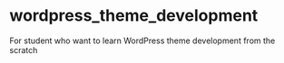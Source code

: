 # wordpress_theme_development
For student who want to learn WordPress theme development from the scratch
